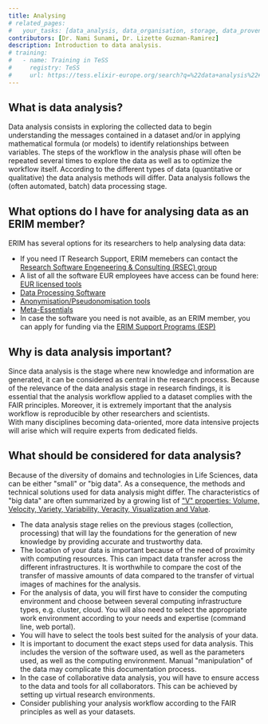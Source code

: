 ```yaml
---
title: Analysing
# related_pages:
#   your_tasks: [data_analysis, data_organisation, storage, data_provenance]
contributors: [Dr. Nami Sunami, Dr. Lizette Guzman-Ramirez]
description: Introduction to data analysis.
# training:
#   - name: Training in TeSS
#     registry: TeSS
#     url: https://tess.elixir-europe.org/search?q=%22data+analysis%22#materials
---
```


## What is data analysis?

Data analysis consists in exploring the collected data to begin understanding the messages contained in a dataset and/or in applying mathematical formula (or models) to identify relationships between variables.
The steps of the workflow in the analysis phase will often be repeated several times to explore the data as well as to optimize the workflow itself.
According to the different types of data (quantitative or qualitative) the data analysis methods will differ. Data analysis follows the (often automated, batch) data processing stage.

<!-- ERIM specific info (begin)-->

## What options do I have for analysing data as an ERIM member? 

ERIM has several options for its researchers to help analysing data data: 

- If you need IT Research Support, ERIM memebers can contact the [Research Software Engeneering & Consulting (RSEC) group <sup><i class="fa-solid fa-lock"></i></sup>](https://my.eur.nl/en/rsm-employee/services-0/rsm-digitalisation-and-information-services-rdis/rdis-rsm-eur/it-research-support)
- A list of all the software EUR employees have access can be found here: [EUR licensed tools <sup><i class="fa-solid fa-lock"></i></sup>](https://my.eur.nl/en/eur-employee/work-support/it/software/clientsoftware-center-application-request)
- [Data Processing Software](https://eur.nl/en/research/research-services/research-data-management/data-processing-software)
- [Anonymisation/Pseudonomisation tools](https://eur.nl/en/research/research-services/research-data-management/anonymisation-research-data)
- [Meta-Essentials](https://www.erim.eur.nl/research-support/meta-essentials/)
- In case the software you need is not avaible, as an ERIM member, you can apply for funding via the [ERIM Support Programs (ESP)](https://www.erim.eur.nl/research-support/erim-support-programmes-esp/)


<!-- ERIM specific info (end) -->

## Why is data analysis important?

Since data analysis is the stage where new knowledge and information are generated, it can be considered as central in the research process. Because of the relevance of the data analysis stage in research findings, it is essential that the analysis workflow applied to a dataset complies with the FAIR principles. Moreover, it is extremely important that the analysis workflow is reproducible by other researchers and scientists.  
With many disciplines becoming data-oriented, more data intensive projects will arise which will require experts from dedicated fields.

## What should be considered for data analysis?

Because of the diversity of domains and technologies in Life Sciences, data can be either "small" or "big data". As a consequence, the methods and technical solutions used for data analysis might differ. The characteristics of "big data" are often summarized by a growing list of ["V" properties: Volume, Velocity, Variety, Variability, Veracity, Visualization and Value](https://bigdatapath.wordpress.com/2019/11/13/understanding-the-7-vs-of-big-data/).

- The data analysis stage relies on the previous stages (collection, processing) that will lay the foundations for the generation of new knowledge by providing accurate and trustworthy data.
- The location of your data is important because of the need of proximity with computing resources. This can impact data transfer across the different infrastructures. It is worthwhile to compare the cost of the transfer of massive amounts of data compared to the transfer of virtual images of machines for the analysis.
- For the analysis of data, you will first have to consider the computing environment and choose between several computing infrastructure types, e.g. cluster, cloud. You will also need to select the appropriate work environment according to your needs and expertise (command line, web portal).
- You will have to select the tools best suited for the analysis of your data.
- It is important to document the exact steps used for data analysis. This includes the version of the software used, as well as the parameters used, as well as the computing environment. Manual "manipulation" of the data may complicate this documentation process.
- In the case of collaborative data analysis, you will have to ensure access to the data and tools for all collaborators. This can be achieved by setting up virtual research environments.
- Consider publishing your analysis workflow according to the FAIR principles as well as your datasets.
